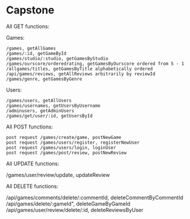 # Capstone
All GET functions:

Games:

    /games, getAllGames
    /games/:id, getGameById
    /games/studio/:studio, getGamesByStudio
    /games/ourscore/orderedrating, getGamesByOurscore ordered from 5 - 1 
    /allgames/titles, getGamesByTitle alphabetically ordered
    /api/games/reviews, getAllReviews arbitrarily by reviewId
    /games/genre, getGamesByGenre

Users:

    /games/users, getAllUsers
    /games/usernames, getUsersByUsername
    /adminusers, getAdminUsers
    /games/get/user/:id, getUsersById

All POST functions:

    post request /games/create/game, postNewGame
    post request /games/users/register, registerNewUser
    post request /games/users/login, loginUser
    post request /games/post/review, postNewReview


All UPDATE functions:

/games/user/review/update, updateReview



All DELETE functions:

/api/games/comments/delete/:commentId, deleteCommentByCommentId
/api/games/delete/:gameId", deleteGameByGameId
/api/games/user/review/delete/:id, deleteReviewsByUser
